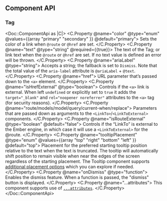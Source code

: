 ## Component API

### Tag

<Doc::ComponentApi as |C|>
  <C.Property @name="color" @type="enum" @values={{array "primary" "secondary" }} @default="primary">
    Sets the color of a link when `@route` or `@href` are set.
  </C.Property>
  <C.Property @name="text" @type="string" @required={{true}}>
    The text of the Tag; or link text when the `@route` or `@href` are set. If no text value is defined an error will be thrown.
  </C.Property>
  <C.Property @name="ariaLabel" @type="string">
    Accepts a string; the fallback is set to `Dismiss`. Note that the total value of the `aria-label` attribute is `@ariaLabel` + `@text`.
  </C.Property>
  <C.Property @name="href">
    URL parameter that’s passed down to the `<a>` element.
  </C.Property>
  <C.Property @name="isHrefExternal" @type="boolean">
    Controls if the `<a>` link is external. When left `undefined` or explicitly set to `true` it adds the `target="_blank"` and `rel="noopener noreferrer"` attributes to the `<a>` tag (for security reasons).
  </C.Property>
  <C.Property @name="route/models/model/query/current-when/replace">
    Parameters that are passed down as arguments to the `<LinkTo>`/`<LinkToExternal>` components.
  </C.Property>
  <C.Property @name="isRouteExternal" @type="boolean" @default="false">
    Controls if the “LinkTo” is external to the Ember engine, in which case it will use a `<LinkToExternal>` for the @route.
  </C.Property>
  <C.Property @name="tooltipPlacement" @type="enum" @values={{array "top" "right" "bottom" "left" }} @default="top">
    Placement for the preferred starting tooltip position relative to the text when the text is truncated. The tooltip will automatically shift position to remain visible when near the edges of the screen regardless of the starting placement. The Tooltip component supports [additional placement options](/components/tooltip?tab=code#component-api) which you can explore if needed.
  </C.Property>
  <C.Property @name="onDismiss" @type="function">
    Enables the dismiss feature. When a function is passed, the "dismiss" button is displayed.
  </C.Property>
  <C.Property @name="...attributes">
    This component supports use of [`...attributes`](https://guides.emberjs.com/release/in-depth-topics/patterns-for-components/#toc_attribute-ordering).
  </C.Property>
</Doc::ComponentApi>
